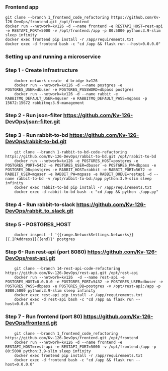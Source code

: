
### Frontend app

    git clone --branch 1_frontend_code_refactoring https://github.com/Kv-126-DevOps/frontend.git /opt/frontend
    docker run --network=kv126 -d --name frontend -e RESTAPI_HOST=rest-api -e RESTAPI_PORT=5000 -v /opt/frontend:/app -p 80:5000 python:3.9-slim sleep infinity
    docker exec frontend pip install -r /app/requirements.txt
    docker exec -d frontend bash -c "cd /app && flask run --host=0.0.0.0"

### Setting up and running a microservice

### Step 1 - Create infrastructure

		docker network create -d bridge kv126
		docker run --network=kv126 -d --name postgres -e POSTGRES_USER=dbuser -e POSTGRES_PASSWORD=dbpass postgres
		docker run --network=kv126 -d --name rabbit -e RABBITMQ_DEFAULT_USER=mquser -e RABBITMQ_DEFAULT_PASS=mqpass -p 15672:15672 rabbitmq:3.9-management

### Step 2 - Run json-filter		https://github.com/Kv-126-DevOps/json-filter.git

### Step 3 - Run rabbit-to-bd		https://github.com/Kv-126-DevOps/rabbit-to-bd.git

		git clone --branch 1-rabbit-to-bd-code-refactoring https://github.com/Kv-126-DevOps/rabbit-to-bd.git /opt/rabbit-to-bd
		docker run --network=kv126 -e POSTGRES_HOST=postgres -e POSTGRES_PORT=5432 -e POSTGRES_USER=dbuser -e POSTGRES_PW=dbpass -e POSTGRES_DB=postgres -e RABBIT_HOST=rabbit -e RABBIT_PORT=5672 -e RABBIT_USER=mquser -e RABBIT_PW=mqpass -e RABBIT_QUEUE=restapi -d --name rabbit-to-bd -v /opt/rabbit-to-bd:/app python:3.9-slim sleep infinity
		docker exec rabbit-to-bd pip install -r /app/requirements.txt
		docker exec -d rabbit-to-bd bash -c "cd /app && python ./app.py"

### Step 4 - Run rabbit-to-slack		https://github.com/Kv-126-DevOps/rabbit_to_slack.git

### Step 5 - POSTGRES_HOST

		docker inspect -f '{{range.NetworkSettings.Networks}}{{.IPAddress}}{{end}}' postgres

### Step 6- Run rest-api (port 8080)		https://github.com/Kv-126-DevOps/rest-api.git

		git clone --branch 14-rest-api-code-refactoring https://github.com/Kv-126-DevOps/rest-api.git /opt/rest-api
		docker run --network=kv126  -d --name rest-api -e POSTGRES_HOST=0.0.0.0 -e POSTGRES_PORT=5432 -e POSTGRES_USER=dbuser -e POSTGRES_PASS=dbpass -e POSTGRES_DB=postgres -v /opt/rest-api:/app -p 8080:5000 python:3.9-slim sleep infinity
		docker exec rest-api pip install -r /app/requirements.txt
		docker exec -d rest-api bash -c "cd /app && flask run --host=0.0.0.0"

### Step 7 - Run frontend (port 80)		https://github.com/Kv-126-DevOps/frontend.git

		git clone --branch 1_frontend_code_refactoring https://github.com/Kv-126-DevOps/frontend.git /opt/frontend
		docker run --network=kv126 -d --name frontend -e RESTAPI_HOST=rest-api -e RESTAPI_PORT=5000 -v /opt/frontend:/app -p 80:5000 python:3.9-slim sleep infinity
		docker exec frontend pip install -r /app/requirements.txt
		docker exec -d frontend bash -c "cd /app && flask run --host=0.0.0.0"
